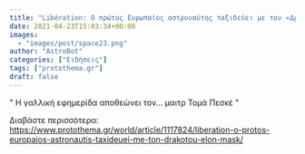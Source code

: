 ```yaml
---
title: "Libération: Ο πρώτος Ευρωπαίος αστροναύτης ταξιδεύει με τον «Δράκο»του Έλον Μασκ"
date: 2021-04-23T15:03:34+00:00
images:
  - "images/post/space23.png"
author: "AstroBot"
categories: ["Ειδήσεις"]
tags: ["protothema.gr"]
draft: false
---
```


" Η γαλλική εφημερίδα αποθεώνει τον... μαιτρ Τομά Πεσκέ "

Διαβάστε περισσότερα: https://www.protothema.gr/world/article/1117824/liberation-o-protos-europaios-astronautis-taxideuei-me-ton-drakotou-elon-mask/
